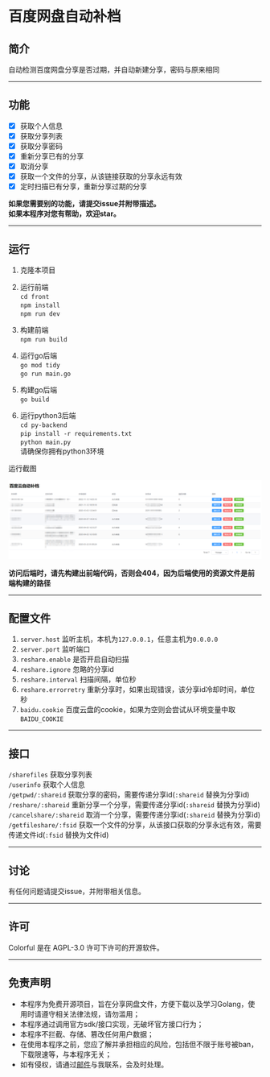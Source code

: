 # 百度网盘自动补档

## 简介
自动检测百度网盘分享是否过期，并自动新建分享，密码与原来相同   

---
## 功能
- [x] 获取个人信息
- [x] 获取分享列表
- [x] 获取分享密码
- [x] 重新分享已有的分享
- [x] 取消分享
- [x] 获取一个文件的分享，从该链接获取的分享永远有效
- [x] 定时扫描已有分享，重新分享过期的分享

**如果您需要别的功能，请提交issue并附带描述。**  
**如果本程序对您有帮助，欢迎star。**  

---
## 运行
1. 克隆本项目
2. 运行前端  
    `cd front`  
    `npm install`  
    `npm run dev`  

3. 构建前端  
    `npm run build`  

4. 运行go后端  
    `go mod tidy`  
    `go run main.go`   

5. 构建go后端  
    `go build`  

6. 运行python3后端  
    `cd py-backend`  
    `pip install -r requirements.txt`  
    `python main.py`  
    请确保你拥有python3环境  


运行截图  

![运行截图](/img/运行截图.png)

**访问后端时，请先构建出前端代码，否则会404，因为后端使用的资源文件是前端构建的路径**  


---

## 配置文件
1. `server.host` 监听主机，本机为`127.0.0.1`，任意主机为`0.0.0.0`
2. `server.port` 监听端口
3. `reshare.enable` 是否开启自动扫描
4. `reshare.ignore` 忽略的分享id
5. `reshare.interval` 扫描间隔，单位秒
6. `reshare.errorretry` 重新分享时，如果出现错误，该分享id冷却时间，单位秒
7. `baidu.cookie` 百度云盘的cookie，如果为空则会尝试从环境变量中取`BAIDU_COOKIE`


---
## 接口
   `/sharefiles`           获取分享列表  
   `/userinfo`             获取个人信息  
   `/getpwd/:shareid`      获取分享的密码，需要传递分享id(`:shareid` 替换为分享id)  
   `/reshare/:shareid`     重新分享一个分享，需要传递分享id(`:shareid` 替换为分享id)    
   `/cancelshare/:shareid` 取消一个分享，需要传递分享id(`:shareid` 替换为分享id)    
   `/getfileshare/:fsid`   获取一个文件的分享，从该接口获取的分享永远有效，需要传递文件id(`:fsid` 替换为文件id)    

---
## 讨论
有任何问题请提交issue，并附带相关信息。

---
## 许可
Colorful 是在 AGPL-3.0 许可下许可的开源软件。

---
## 免责声明
- 本程序为免费开源项目，旨在分享网盘文件，方便下载以及学习Golang，使用时请遵守相关法律法规，请勿滥用；
- 本程序通过调用官方sdk/接口实现，无破坏官方接口行为；
- 本程序不拦截、存储、篡改任何用户数据；
- 在使用本程序之前，您应了解并承担相应的风险，包括但不限于账号被ban，下载限速等，与本程序无关；
- 如有侵权，请通过[邮件](1171866049@qq.com)与我联系，会及时处理。